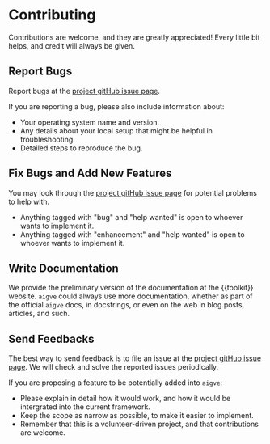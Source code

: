 # Contributing

Contributions are welcome, and they are greatly appreciated! Every little bit helps, and credit will always be given.

## Report Bugs

Report bugs at the [project gitHub issue page](https://github.com/ShaneXiangH/AIGVE_Tool/issues).

If you are reporting a bug, please also include information about:

* Your operating system name and version.
* Any details about your local setup that might be helpful in troubleshooting.
* Detailed steps to reproduce the bug.

## Fix Bugs and Add New Features

You may look through the [project gitHub issue page](https://github.com/ShaneXiangH/AIGVE_Tool/issues) for potential problems to help with. 

* Anything tagged with "bug" and "help wanted" is open to whoever wants to implement it.
* Anything tagged with "enhancement" and "help wanted" is open to whoever wants to implement it.

## Write Documentation

We provide the preliminary version of the documentation at the {{toolkit}} website.
`aigve` could always use more documentation, whether as part of the official `aigve` docs, 
in docstrings, or even on the web in blog posts, articles, and such.

## Send Feedbacks

The best way to send feedback is to file an issue at the [project gitHub issue page](https://github.com/ShaneXiangH/AIGVE_Tool/issues).
We will check and solve the reported issues periodically.

If you are proposing a feature to be potentially added into `aigve`:

* Please explain in detail how it would work, and how it would be intergrated into the current framework.
* Keep the scope as narrow as possible, to make it easier to implement.
* Remember that this is a volunteer-driven project, and that contributions are welcome.